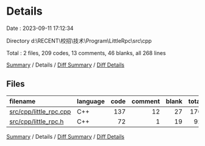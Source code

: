 # Details

Date : 2023-09-11 17:12:34

Directory d:\\RECENT\\校招\\技术\\Program\\LittleRpc\\src\\cpp

Total : 2 files,  209 codes, 13 comments, 46 blanks, all 268 lines

[Summary](results.md) / Details / [Diff Summary](diff.md) / [Diff Details](diff-details.md)

## Files
| filename | language | code | comment | blank | total |
| :--- | :--- | ---: | ---: | ---: | ---: |
| [src/cpp/little_rpc.cpp](/src/cpp/little_rpc.cpp) | C++ | 137 | 12 | 27 | 176 |
| [src/cpp/little_rpc.h](/src/cpp/little_rpc.h) | C++ | 72 | 1 | 19 | 92 |

[Summary](results.md) / Details / [Diff Summary](diff.md) / [Diff Details](diff-details.md)